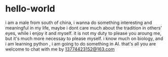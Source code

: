 # hello-world

i am a male from south of china,  i wanna do something interesting and meaningful in my life, maybe i dont care much about the tradition in others' eyes, while i enjoy it and myself.
it is not my duty to please you aroung me, but it's much more necessay to please myself.
i know much on biology, and i am learning python , i am going to do something in AI.
that's all    you are welcome to chat with me by 13774423152@163.com
